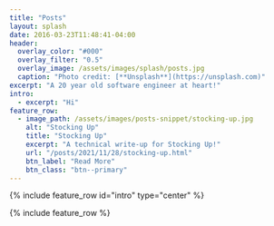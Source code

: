 ```yaml
---
title: "Posts"
layout: splash
date: 2016-03-23T11:48:41-04:00
header:
  overlay_color: "#000"
  overlay_filter: "0.5"
  overlay_image: /assets/images/splash/posts.jpg
  caption: "Photo credit: [**Unsplash**](https://unsplash.com)"
excerpt: "A 20 year old software engineer at heart!"
intro:
  - excerpt: "Hi"
feature_row:
  - image_path: /assets/images/posts-snippet/stocking-up.jpg
    alt: "Stocking Up"
    title: "Stocking Up"
    excerpt: "A technical write-up for Stocking Up!"
    url: "/posts/2021/11/28/stocking-up.html"
    btn_label: "Read More"
    btn_class: "btn--primary"
---
```


<head>
<link rel="shortcut icon" type="image/png" href="{{ "/assets/images/favicon.png"  | absolute_url }}">
</head>

{% include feature_row id="intro" type="center" %}

{% include feature_row %}
